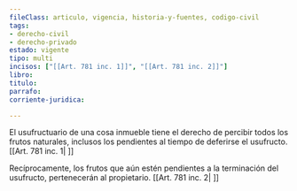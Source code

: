 ```yaml
---
fileClass: articulo, vigencia, historia-y-fuentes, codigo-civil
tags:
- derecho-civil
- derecho-privado
estado: vigente
tipo: multi
incisos: ["[[Art. 781 inc. 1]]", "[[Art. 781 inc. 2]]"]
libro:
titulo:
parrafo:
corriente-juridica:

---
```

El usufructuario de una cosa inmueble tiene el derecho de percibir todos los frutos naturales, inclusos los pendientes al tiempo de deferirse el usufructo. [[Art. 781 inc. 1| ]]

Recíprocamente, los frutos que aún estén pendientes a la terminación del usufructo, pertenecerán al propietario. [[Art. 781 inc. 2| ]]
